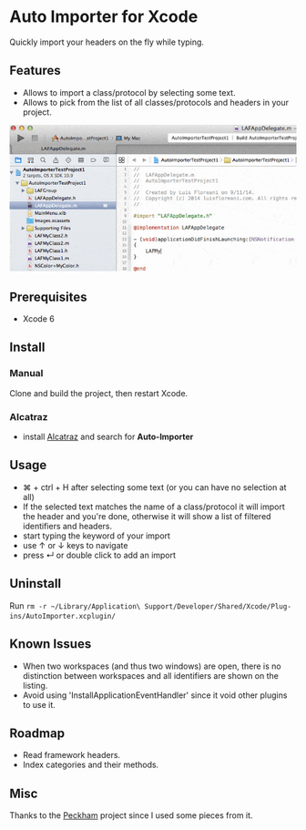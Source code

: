 # Auto Importer for Xcode

Quickly import your headers on the fly while typing.

## Features

- Allows to import a class/protocol by selecting some text.
- Allows to pick from the list of all classes/protocols and headers in your project.

![](demo.gif)

## Prerequisites

- Xcode 6

## Install

### Manual

Clone and build the project, then restart Xcode.

### Alcatraz

- install [Alcatraz](https://github.com/supermarin/Alcatraz) and search for **Auto-Importer** 

## Usage

- ⌘ + ctrl + H after selecting some text (or you can have no selection at all)
- If the selected text matches the name of a class/protocol it will import the header and you're done, otherwise it will show a list of filtered identifiers and headers.
- start typing the keyword of your import
- use ↑ or ↓ keys to navigate
- press ↵ or double click to add an import

## Uninstall

Run `rm -r ~/Library/Application\ Support/Developer/Shared/Xcode/Plug-ins/AutoImporter.xcplugin/`

## Known Issues

- When two workspaces (and thus two windows) are open, there is no distinction between workspaces and all identifiers are shown on the listing.
- Avoid using 'InstallApplicationEventHandler' since it void other plugins to use it.

## Roadmap

- Read framework headers.
- Index categories and their methods.

## Misc

Thanks to the [Peckham](https://github.com/markohlebar/Peckham.git) project since I used some pieces from it.